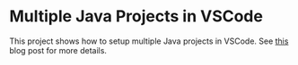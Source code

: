 # Multiple Java Projects in VSCode

This project shows how to setup multiple Java projects in VSCode. See [this](https://jvdevlab.com/blog/tools/vscode/multiple-java-projects) blog post for more details.
